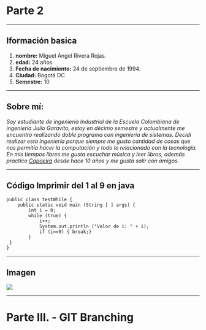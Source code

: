 # Parte 2
----
## Iformación basica

1. **nombre:** Miguel Ángel Rivera Rojas.
2. **edad:** 24 años
3. **Fecha de nacimiento:** 24 de septiembre de 1994.
4. **Ciudad:** Bogotá DC
5. **Semestre:** 10
---

## Sobre mí:

*Soy estudiante de ingeniería Industrial de la Escuela Colombiana de ingeniería Julio Garavito, estoy en décimo semestre y actualmente me encuentro realizando doble programa con ingeniería de sistemas. Decidí realizar esta ingeniería porque siempre me gusto cantidad de cosas que nos permitía hacer la computación y todo lo relacionado con la tecnología.*  
*En mis tiempos libres me gusta escuchar música y leer libros, además practico [Capoeira](https://es.wikipedia.org/wiki/Capoeira) desde hace 10 años y me gusta salir con amigos.*

---


## Código Imprimir del 1 al 9 en java
```
public class testWhile {
    public static void main (String [ ] args) {
        int i = 0;
        while (true) {
            i++;
            System.out.println ("Valor de i: " + i);
            if (i==9) { break;}
        }                
 }
}
```

-----

## Imagen

![](https://i.pinimg.com/originals/13/0b/82/130b8235bcc4cab3fd4e568c84f09aae.jpg)

-----

# Parte III. - GIT Branching

